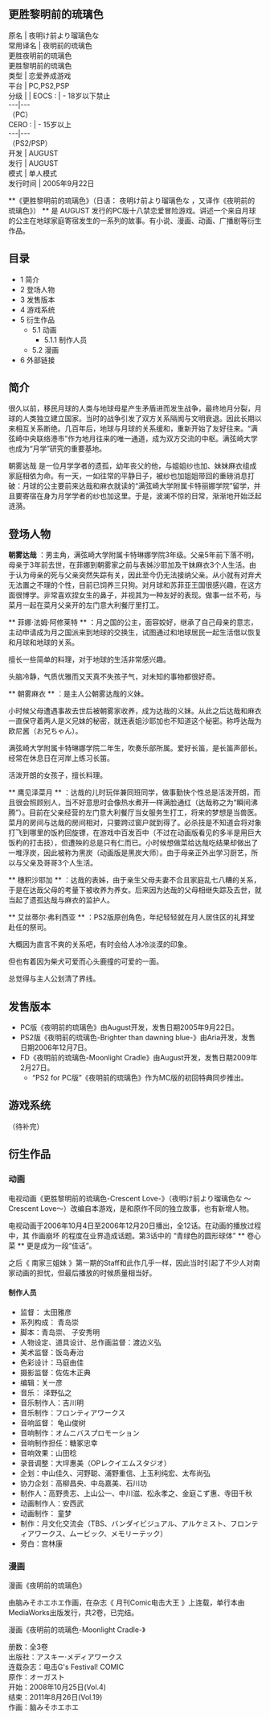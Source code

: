 更胜黎明前的琉璃色  
---  
原名  |  夜明け前より瑠璃色な   
常用译名  |  夜明前的琉璃色   
更胜夜明前的琉璃色  
更胜黎明前的琉璃色  
类型  |  恋爱养成游戏   
平台  |  PC,PS2,PSP   
分级  |  |  EOCS  :  |  \- 18岁以下禁止   
---|---  
（PC）  
CERO  :  |  \- 15岁以上   
---|---  
（PS2/PSP）  
开发  |  AUGUST   
发行  |  AUGUST   
模式  |  单人模式   
发行时间  |  2005年9月22日   
  
**《更胜黎明前的琉璃色》（日语： 夜明け前より瑠璃色な  ，又译作《夜明前的琉璃色》） ** 是  AUGUST
发行的PC版十八禁恋爱冒险游戏。讲述一个来自月球的公主在地球家庭寄宿发生的一系列的故事。有小说、漫画、动画、广播剧等衍生作品。

##  目录

  * 1  简介 
  * 2  登场人物 
  * 3  发售版本 
  * 4  游戏系统 
  * 5  衍生作品 
    * 5.1  动画 
      * 5.1.1  制作人员 
    * 5.2  漫画 
  * 6  外部链接 

##  简介

很久以前，移民月球的人类与地球母星产生矛盾进而发生战争，最终地月分裂，月球的人类独立建立国家。当时的战争引发了双方关系隔阂与文明衰退。因此长期以来相互关系断绝。几百年后，地球与月球的关系缓和，重新开始了友好往来。“满弦崎中央联络港市”作为地月往来的唯一通道，成为双方交流的中枢。满弦崎大学也成为“月学”研究的重要基地。

朝雾达哉
是一位月学学者的遗孤，幼年丧父的他，与姐姐纱也加、妹妹麻衣组成家庭相依为命。有一天，一如往常的平静日子，被纱也加姐姐带回的重磅消息打破：月球的公主要前来达哉和麻衣就读的“满弦崎大学附属卡特丽娜学院”留学，并且要寄宿在身为月学学者的纱也加这里。于是，波澜不惊的日常，渐渐地开始泛起涟漪。

  

##  登场人物

**朝雾达哉**
：男主角，满弦崎大学附属卡特琳娜学院3年级。父亲5年前下落不明，母亲于3年前去世，在菲娜到朝雾家之前与表姊沙耶加及干妹麻衣3个人生活。由于认为母亲的死与父亲突然失踪有关，因此至今仍无法接纳父亲。从小就有对弃犬无法置之不理的个性，目前已饲养三只狗。对月球和苏菲亚王国很感兴趣，在这方面很博学。非常喜欢捏女生的鼻子，并视其为一种友好的表现。做事一丝不苟，与菜月一起在菜月父亲开的左门意大利餐厅里打工。

** 菲娜·法姆·阿修莱特  **
：月之国的公主，面容姣好，继承了自己母亲的意志，主动申请成为月之国派来到地球的交换生，试图通过和地球居民一起生活借以恢复和月球和地球的关系。

擅长一些简单的料理，对于地球的生活非常感兴趣。

头脑冷静，气质优雅而又天真不失孩子气，对未知的事物都很好奇。

** 朝雾麻衣  ** ：是主人公朝雾达哉的义妹。

小时候父母遭遇事故去世后被朝雾家收养，成为达哉的义妹。从此之后达哉和麻衣一直保守着两人是义兄妹的秘密，就连表姐沙耶加也不知道这个秘密。称呼达哉为欧尼酱（お兄ちゃん）。

满弦崎大学附属卡特琳娜学院二年生，吹奏乐部所属。爱好长笛，是长笛声部长。经常在休息日在河岸上练习长笛。

活泼开朗的女孩子，擅长料理。

** 鹰见泽菜月  **
：达哉的儿时玩伴兼同班同学，做事勤快个性总是活泼开朗，而且很会照顾别人，当不好意思时会像热水煮开一样满脸通红（达哉称之为“瞬间沸腾”）。目前在父亲经营的左门意大利餐厅当女服务生打工，将来的梦想是当兽医。菜月的房间与达哉的房间相对，只要跨过窗户就到得了。必杀技是不知道会将对象打飞到哪里的饭杓回旋镖，在游戏中百发百中（不过在动画版看见的多半是用巨大饭杓的打击技），但遭殃的总是只有仁而已。小时候想做菜给达哉吃结果却做出了一堆浮炭，因此被称为黑炭（动画版是黑炭大师）。由于母亲正外出学习厨艺，所以与父亲及哥哥3个人生活。

** 穗积沙耶加  **
：达哉的表姊，由于亲生父母夫妻不合且家庭乱七八糟的关系，于是在达哉父母的考量下被收养为养女。后来因为达哉的父母相继失踪及去世，就当起了遗孤达哉与麻衣的监护人。

** 艾丝蒂尔·弗利西亚  ** ：PS2版原创角色，年纪轻轻就在月人居住区的礼拜堂赴任的祭司。

大概因为直言不爽的关系吧，有时会给人冰冷淡漠的印象。

但也有着因为柴犬可爱而心头鹿撞的可爱的一面。

总觉得与主人公划清了界线。

##  发售版本

  * PC版《夜明前的琉璃色》由August开发，发售日期2005年9月22日。 
  * PS2版《夜明前的琉璃色-Brighter than dawning blue-》由Aria开发，发售日期2006年12月7日。 
  * FD《夜明前的琉璃色-Moonlight Cradle》由August开发，发售日期2009年2月27日。 
    * “PS2 for PC版”《夜明前的琉璃色》作为MC版的初回特典同步推出。 

##  游戏系统

（待补完）

##  衍生作品

###  动画

电视动画《更胜黎明前的琉璃色-Crescent Love-》（夜明け前より瑠璃色な ～Crescent
Love～）改编自本游戏，是和原作不同的独立故事，也有新增人物。

电视动画于2006年10月4日至2006年12月20日播出，全12话。在动画的播放过程中，其  作画崩坏  的程度在业界造成话题。第3话中的
“青绿色的圆形球体”  ** 卷心菜  ** 更是成为一段“佳话”。

之后《  南家三姐妹  》第一期的Staff和此作几乎一样，因此当时引起了不少人对南家动画的担忧，但最后播放的时候质量相当好。

####  制作人员

  * 监督：  太田雅彦 
  * 系列构成：  青岛崇 
  * 脚本：青岛崇、  子安秀明 
  * 人物设定、道具设计、总作画监督：渡边义弘 
  * 美术监督：饭岛寿治 
  * 色彩设计：马庭由佳 
  * 摄影监督：佐佐木正典 
  * 编辑：关一彦 
  * 音乐：  泽野弘之 
  * 音乐制作人：吉川明 
  * 音乐制作：フロンティアワークス 
  * 音响监督：  龟山俊树 
  * 音响制作：オムニバスプロモーション 
  * 音响制作担任：糖冢忠幸 
  * 音响效果：山田稔 
  * 录音调整：大坪惠美（OPレクイエムスタジオ） 
  * 企划：中山佳久、河野聪、浦野重信、上玉利纯宏、太布尚弘 
  * 协力企划：高柳昌央、中岛嘉美、石川功 
  * 制作人：高野贵志、上山公一、中川滋、松永孝之、金庭こず惠、寺田千秋 
  * 动画制作人：安西武 
  * 动画制作：  童梦 
  * 制作：月文化交流会（TBS、バンダイビジュアル、アルケミスト、フロンティアワークス、ムービック、メモリーテック） 
  * 旁白：宫林康 

###  漫画

漫画《夜明前的琉璃色》

由脑みそホエホエ作画，在杂志《  月刊Comic电击大王  》上连载，单行本由MediaWorks出版发行，共2卷，已完结。

漫画《夜明前的琉璃色-Moonlight Cradle-》

册数：全3卷  
出版社：アスキー·メディアワークス  
连载杂志：电击G's Festival! COMIC  
原作：オーガスト  
开始：2008年10月25日(Vol.4)  
结束：2011年8月26日(Vol.19)  
作画：脑みそホエホエ